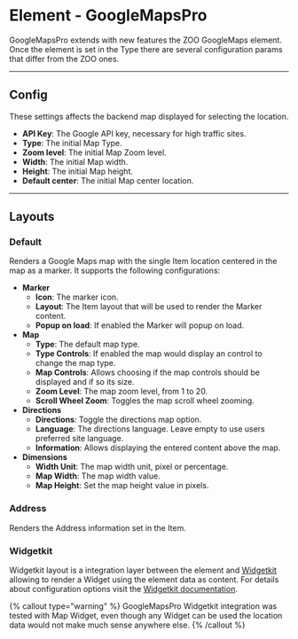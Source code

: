# Element - GoogleMapsPro

GoogleMapsPro extends with new features the ZOO GoogleMaps element. Once the element is set in the Type there are several configuration params that differ from the ZOO ones.

---

## Config

These settings affects the backend map displayed for selecting the location.

- **API Key**: The Google API key, necessary for high traffic sites.
- **Type**: The initial Map Type.
- **Zoom level**: The initial Map Zoom level.
- **Width**: The initial Map width.
- **Height**: The initial Map height.
- **Default center**: The initial Map center location.

---

## Layouts

### Default

Renders a Google Maps map with the single Item location centered in the map as a marker. It supports the following configurations:

- **Marker**
  - **Icon**: The marker icon.
  - **Layout**: The Item layout that will be used to render the Marker content.
  - **Popup on load**: If enabled the Marker will popup on load.
- **Map**
  - **Type**: The default map type.
  - **Type Controls**: If enabled the map would display an control to change the map type.
  - **Map Controls**: Allows choosing if the map controls should be displayed and if so its size.
  - **Zoom Level**: The map zoom level, from 1 to 20.
  - **Scroll Wheel Zoom**: Toggles the map scroll wheel zooming.
- **Directions**
  - **Directions**: Toggle the directions map option.
  - **Language**: The directions language. Leave empty to use users preferred site language.
  - **Information**: Allows displaying the entered content above the map.
- **Dimensions**
  - **Width Unit**: The map width unit, pixel or percentage.
  - **Map Width**: The map width value.
  - **Map Height**: Set the map height value in pixels.

### Address

Renders the Address information set in the Item.

### Widgetkit

Widgetkit layout is a integration layer between the element and [Widgetkit](http://yootheme.com/widgetkit) allowing to render a Widget using the element data as content. For details about configuration options visit the [Widgetkit documentation](https://yootheme.com/support/widgetkit/).

{% callout type="warning" %}
GoogleMapsPro Widgetkit integration was tested with Map Widget, even though any Widget can be used the location data would not make much sense anywhere else.
{% /callout %}
